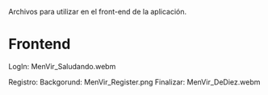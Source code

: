 Archivos para utilizar en el front-end de la aplicación.
# Frontend

LogIn: MenVir_Saludando.webm

Registro:
  Backgorund: MenVir_Register.png
  Finalizar: MenVir_DeDiez.webm

